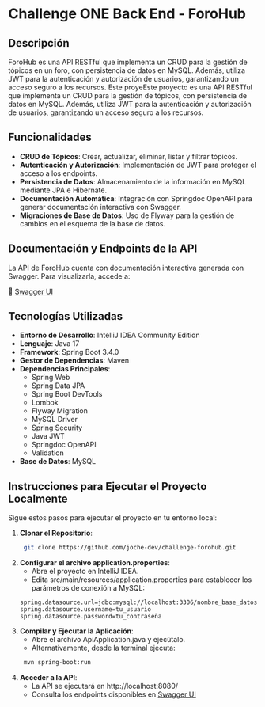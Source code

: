 # Challenge ONE Back End - ForoHub

## Descripción
ForoHub es una API RESTful que implementa un CRUD para la gestión de tópicos en un foro, con persistencia de datos en MySQL. Además, utiliza JWT para la autenticación y autorización de usuarios, garantizando un acceso seguro a los recursos.
Este proyeEste proyecto es una API RESTful que implementa un CRUD para la gestión de tópicos, con persistencia de datos en MySQL. Además, utiliza JWT para la autenticación y autorización de usuarios, garantizando un acceso seguro a los recursos.

## Funcionalidades
- **CRUD de Tópicos**: Crear, actualizar, eliminar, listar y filtrar tópicos.
- **Autenticación y Autorización**: Implementación de JWT para proteger el acceso a los endpoints.
- **Persistencia de Datos**: Almacenamiento de la información en MySQL mediante JPA e Hibernate.
- **Documentación Automática**: Integración con Springdoc OpenAPI para generar documentación interactiva con Swagger.
- **Migraciones de Base de Datos**: Uso de Flyway para la gestión de cambios en el esquema de la base de datos.

## Documentación y Endpoints de la API
La API de ForoHub cuenta con documentación interactiva generada con Swagger. Para visualizarla, accede a:

🔗 [Swagger UI](http://localhost:8080/swagger-ui/index.html)

## Tecnologías Utilizadas
- **Entorno de Desarrollo**: IntelliJ IDEA Community Edition
- **Lenguaje**: Java 17
- **Framework**: Spring Boot 3.4.0
- **Gestor de Dependencias**: Maven
- **Dependencias Principales**:
   - Spring Web
   - Spring Data JPA
   - Spring Boot DevTools
   - Lombok
   - Flyway Migration
   - MySQL Driver
   - Spring Security
   - Java JWT
   - Springdoc OpenAPI
   - Validation
- **Base de Datos**: MySQL

## Instrucciones para Ejecutar el Proyecto Localmente
Sigue estos pasos para ejecutar el proyecto en tu entorno local:

1. **Clonar el Repositorio**:
   ```bash
    git clone https://github.com/joche-dev/challenge-forohub.git
    ```
2. **Configurar el archivo application.properties**:
   - Abre el proyecto en IntelliJ IDEA.
   - Edita src/main/resources/application.properties para establecer los parámetros de conexión a MySQL:
   ```properties
   spring.datasource.url=jdbc:mysql://localhost:3306/nombre_base_datos
   spring.datasource.username=tu_usuario
   spring.datasource.password=tu_contraseña
   ```
3. **Compilar y Ejecutar la Aplicación**: 
   - Abre el archivo ApiApplication.java y ejecútalo.
   - Alternativamente, desde la terminal ejecuta:
   ```bash
    mvn spring-boot:run
    ```
4. **Acceder a la API**:
   - La API se ejecutará en http://localhost:8080/
   - Consulta los endpoints disponibles en [Swagger UI](http://localhost:8080/swagger-ui/index.html)
